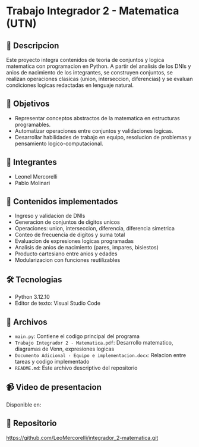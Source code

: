 # Trabajo Integrador 2 - Matematica (UTN)

## 📘 Descripcion
Este proyecto integra contenidos de teoria de conjuntos y logica matematica con programacion en Python. A partir del analisis de los DNIs y anios de nacimiento de los integrantes, se construyen conjuntos, se realizan operaciones clasicas (union, interseccion, diferencias) y se evaluan condiciones logicas redactadas en lenguaje natural.

## 🧠 Objetivos
- Representar conceptos abstractos de la matematica en estructuras programables.
- Automatizar operaciones entre conjuntos y validaciones logicas.
- Desarrollar habilidades de trabajo en equipo, resolucion de problemas y pensamiento logico-computacional.

## 👥 Integrantes
- Leonel Mercorelli
- Pablo Molinari

## 🧮 Contenidos implementados
- Ingreso y validacion de DNIs
- Generacion de conjuntos de digitos unicos
- Operaciones: union, interseccion, diferencia, diferencia simetrica
- Conteo de frecuencia de digitos y suma total
- Evaluacion de expresiones logicas programadas
- Analisis de anios de nacimiento (pares, impares, bisiestos)
- Producto cartesiano entre anios y edades
- Modularizacion con funciones reutilizables

## 🛠️ Tecnologias
- Python 3.12.10
- Editor de texto: Visual Studio Code

## 📂 Archivos
- `main.py`: Contiene el codigo principal del programa
- `Trabajo Integrador 2 - Matematica.pdf`: Desarrollo matematico, diagramas de Venn, expresiones logicas
- `Documento Adicional - Equipo e implementacion.docx`: Relacion entre tareas y codigo implementado
- `README.md`: Este archivo descriptivo del repositorio

## 📹 Video de presentacion
Disponible en: 

## 🔗 Repositorio
https://github.com/LeoMercorelli/integrador_2-matematica.git



